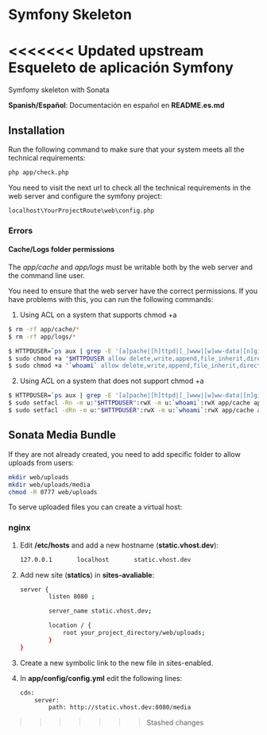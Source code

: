 Symfony Skeleton
================

<<<<<<< Updated upstream
Esqueleto de aplicación Symfony
=======
Symfomy skeleton with Sonata

**Spanish/Español**: Documentación en español en **README.es.md**

Installation
------------

Run the following command to make sure that your system meets all the technical requirements:

```sh
php app/check.php
```

You need to visit the next url to check all the technical requirements in the web server and configure the symfony project:

```
localhost\YourProjectRoute\web\config.php
```

### Errors

#### Cache/Logs folder permissions

The *app/cache* and *app/logs* must be writable both by the web server and the command line user.

You need to ensure that the web server have the correct permissions. If you have problems with this, you can run the following commands:

1. Using ACL on a system that supports chmod +a

```sh
$ rm -rf app/cache/*
$ rm -rf app/logs/*

$ HTTPDUSER=`ps aux | grep -E '[a]pache|[h]ttpd|[_]www|[w]ww-data|[n]ginx' | grep -v root | head -1 | cut -d\  -f1`
$ sudo chmod +a "$HTTPDUSER allow delete,write,append,file_inherit,directory_inherit" app/cache app/logs
$ sudo chmod +a "`whoami` allow delete,write,append,file_inherit,directory_inherit" app/cache app/logs
```

2. Using ACL on a system that does not support chmod +a

```sh
$ HTTPDUSER=`ps aux | grep -E '[a]pache|[h]ttpd|[_]www|[w]ww-data|[n]ginx' | grep -v root | head -1 | cut -d\  -f1`
$ sudo setfacl -Rn -m u:"$HTTPDUSER":rwX -m u:`whoami`:rwX app/cache app/logs
$ sudo setfacl -dRn -m u:"$HTTPDUSER":rwX -m u:`whoami`:rwX app/cache app/logs
```

Sonata Media Bundle
-------------------

If they are not already created, you need to add specific folder to allow uploads from users:

```sh
mkdir web/uploads
mkdir web/uploads/media
chmod -R 0777 web/uploads
```

To serve uploaded files you can create a virtual host:

### **nginx**

1. Edit **/etc/hosts** and add a new hostname (**static.vhost.dev**):

    ```sh
    127.0.0.1       localhost       static.vhost.dev
    ```

2. Add new site (**statics**) in **sites-avaliable**:

    ```sh
    server {
            listen 8080 ;

            server_name static.vhost.dev;

            location / {
                root your_project_directory/web/uploads;
            }
    }
    ```

3. Create a new symbolic link to the new file in sites-enabled.

4. In **app/config/config.yml** edit the following lines:

    ```sh
    cdn:
        server:
            path: http://static.vhost.dev:8080/media
    ```
>>>>>>> Stashed changes
